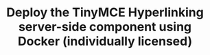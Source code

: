 ---
layout: default
title: Deploy the TinyMCE Hyperlinking server-side component using Docker (individually licensed)
title_nav: Hyperlinking service
description: How-to deploy the TinyMCE Hyperlinking server-side component using Docker (individually licensed).
---